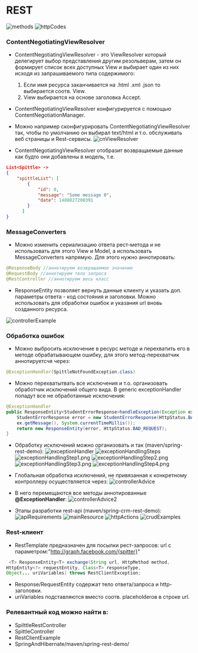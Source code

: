 # REST
![methods](methods.png)
![httpCodes](httpCodes.png)
### ContentNegotiatingViewResolver
* ContentNegotiatingViewResolver  - это ViewResolver
который делегирует выбор представления другим резольверам, затем он формирует список всех доступных
View и выбирает один из них исходя из запрашиваемого типа содержимого:

  1. Если имя ресурса заканчивается на .html .xml .json то  выбирается соотв. View.
  2. View выбирается на основе заголовка Accept.
* ContentNegotiatingViewResolver конфигурируется с
помощью ContentNegotiationManager.
* Можно например сконфигурировать ContentNegotiatingViewResolver так, чтобы по умолчанию он выбирал text/html и т.о. обслуживать веб страницы и
Rest-сервисы.
![cnViewResolver](cnViewResolver.png)
* ContentNegotiatingViewResolver отобразит возвращаемые
данные как будто они добавлены в модель, т.е.
```json
List<Spittle> ->
{
    "spittleList": [
        {
            "id": 0,
            "message": "Some message 0",
            "date": 1488027200391
        }
      ]
}
```
### MessageConverters
* Можно изменить сериализацию ответа рест-метода и не
использовать для этого View и Model, а использовать MessageConverters напрямую. Для этого нужно аннотировать:

```java
@ResponseBody //аннотируем возвращаемое значение
@RequestBody //аннотируем тело запроса
@RestController //аннотируем весь класс
```
* ResponseEntity позволяет вернуть данные клиенту
и указать доп. параметры ответа - код состояния и
заголовки. Можно использовать для обработки ошибок
и указания url вновь созданного ресурса.

![controllerExample](controllerExample.png)
### Обработка ошибок
* Можно выбросить исключение в ресурс методе и перехватить его в методе обрабатывающем ошибку,
для этого метод-перехватчик аннотируетсчя через:
```java
@ExceptionHandler(SpittleNotFoundException.class)
```
* Можно перехватытвать все исключения и т.о. организовать обработчик исключений общего вида. В generic exceptionHandler попадут все не обработанные исключения:
```java
@ExceptionHandler
public ResponseEntity<StudentErrorResponse>handleException(Exception ex){
    StudentErrorResponse error = new StudentErrorResponse(HttpStatus.BAD_REQUEST.value(),
    ex.getMessage(), System.currentTimeMillis());
    return new ResponseEntity(error, HttpStatus.BAD_REQUEST);
}
```
* Обработку исключений можно организовать и так (maven/spring-rest-demo):
![exceptionHandler](exceptionHandler.png)
![exceptionHandlingSteps](exceptionHandlingSteps.png)
![exceptionHandlingStep1.png](exceptionHandlingStep1.png)
![exceptionHandlingStep2.png](exceptionHandlingStep2.png)
![exceptionHandlingStep3.png](exceptionHandlingStep3.png)
![exceptionHandlingStep4.png](exceptionHandlingStep4.png)


* Глобальная обработка исключений, не привязанная к конкретному контроллеру осуществляется через:
![controllerAdvice](controllerAdvice.png)
* В него перемещаются все методы аннотированные <b>@ExceptionHandler</b>:
![controllerAdvice2](controllerAdvice2.png)
* Этапы разработки rest-api (maven/spring-crm-rest-demo):
![apiRequirements](apiRequirements.png)
![mainResource](mainResource.png)
![httpActions](httpActions.png)
![crudExamples](crudExamples.png)
### Rest-клиент
* RestTemplate предназначен для посылки рест-запросов:
url с параметром:"http://graph.facebook.com/{spitter}"

```java
 <T> ResponseEntity<T> exchange(String url, HttpMethod method,
HttpEntity<?> requestEntity, Class<T> responseType,
Object... uriVariables) throws RestClientException;
```
* Response/RequestEntity содержат тело ответа/запроса и
http-заголовки.
* uriVariables подставляются вместо соотв. placeholderов в строке url.
### Релевантный код можно найти в:
* SpilttleRestController
* SpittleController
* RestClientExample
* SpringAndHibernate/maven/spring-rest-demo/
